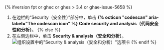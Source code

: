 {% ifversion fpt or ghec or ghes > 3.4 or ghae-issue-5658 %}
1. 在边栏的“Security（安全性）”部分中，单击 **{% octicon "codescan" aria-label="The codescan icon" %} Code security and analysis（代码安全性和分析）**。
{% else %}
1. 在左侧边栏中，单击 **Security & analysis（安全和分析）**。 ![组织设置中的"Security & analysis（安全和分析）"选项卡](/assets/images/help/organizations/org-settings-security-and-analysis.png)
{% endif %}
